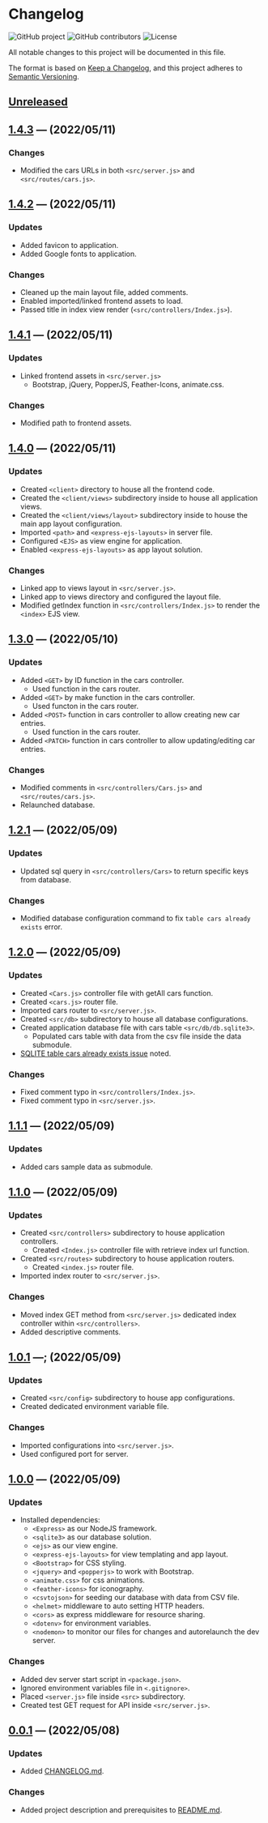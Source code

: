 # **Changelog**
<!-- Shields -->
![GitHub project](https://img.shields.io/static/v1?label=project&message=cisc3140%20lab4&color=blue)
![GitHub contributors](https://img.shields.io/github/contributors/ogre2/cisc3140_lab4)
![License](https://img.shields.io/static/v1?label=license&message=Apache%20v2.0&color=blue)

All notable changes to this project will be documented in this file.

The format is based on [Keep a Changelog](https://keepachangelog.com/en/1.0.0/),
and this project adheres to [Semantic Versioning](https://semver.org/spec/v2.0.0.html).

## [Unreleased]

## [1.4.3] &mdash; (2022/05/11)
### Changes
- Modified the cars URLs in both `<src/server.js>` and `<src/routes/cars.js>`.

## [1.4.2] &mdash; (2022/05/11)
### Updates
- Added favicon to application.
- Added Google fonts to application.

### Changes
- Cleaned up the main layout file, added comments.
- Enabled imported/linked frontend assets to load.
- Passed title in index view render (`<src/controllers/Index.js>`).

## [1.4.1] &mdash; (2022/05/11)
### Updates
- Linked frontend assets in `<src/server.js>`
  - Bootstrap, jQuery, PopperJS, Feather-Icons, animate.css.

### Changes
- Modified path to frontend assets.

## [1.4.0] &mdash; (2022/05/11)
### Updates
- Created `<client>` directory to house all the frontend code.
- Created the `<client/views>` subdirectory inside to house all application views.
- Created the `<client/views/layout>` subdirectory inside to house the main app layout configuration.
- Imported `<path>` and `<express-ejs-layouts>` in server file.
- Configured `<EJS>` as view engine for application.
- Enabled `<express-ejs-layouts>` as app layout solution.

### Changes
- Linked app to views layout in `<src/server.js>`.
- Linked app to views directory and configured the layout file.
- Modified getIndex function in `<src/controllers/Index.js>` to render the `<index>` EJS view.

## [1.3.0] &mdash; (2022/05/10)
### Updates
- Added `<GET>` by ID function in the cars controller.
  - Used function in the cars router.
- Added `<GET>` by make function in the cars controller.
  - Used functon in the cars router.
- Added `<POST>` function in cars controller to allow creating new car entries.
  - Used function in the cars router.
- Added `<PATCH>` function in cars controller to allow updating/editing car entries.

### Changes
- Modified comments in `<src/controllers/Cars.js>` and `<src/routes/cars.js>`.
- Relaunched database.

## [1.2.1] &mdash; (2022/05/09)
### Updates
- Updated sql query in `<src/controllers/Cars>` to return specific keys from database.

### Changes
- Modified database configuration command to fix `table cars already exists` error.

## [1.2.0] &mdash; (2022/05/09)
### Updates
- Created `<Cars.js>` controller file with getAll cars function.
- Created `<cars.js>` router file.
- Imported cars router to `<src/server.js>`.
- Created `<src/db>` subdirectory to house all database configurations.
- Created application database file with cars table `<src/db/db.sqlite3>`.
  - Populated cars table with data from the csv file inside the data submodule.
- [SQLITE table cars already exists issue](https://github.com/ogre2/cisc3140_lab5/issues/1) noted.

### Changes
- Fixed comment typo in `<src/controllers/Index.js>`.
- Fixed comment typo in `<src/server.js>`.

## [1.1.1] &mdash; (2022/05/09)
### Updates
- Added cars sample data as submodule.

## [1.1.0] &mdash; (2022/05/09)
### Updates
- Created `<src/controllers>` subdirectory to house application controllers.
  - Created `<Index.js>` controller file with retrieve index url function.
- Created `<src/routes>` subdirectory to house application routers.
  - Created `<index.js>` router file.
- Imported index router to `<src/server.js>`.

### Changes
- Moved index GET method from `<src/server.js>` dedicated index controller within `<src/controllers>`.
- Added descriptive comments.

## [1.0.1] &mdash;; (2022/05/09)
### Updates
- Created `<src/config>` subdirectory to house app configurations.
- Created dedicated environment variable file.

### Changes
- Imported configurations into `<src/server.js>`.
- Used configured port for server.

## [1.0.0] &mdash; (2022/05/09)
### Updates
- Installed dependencies:
  - `<Express>` as our NodeJS framework.
  - `<sqlite3>` as our database solution.
  - `<ejs>` as our view engine.
  - `<express-ejs-layouts>` for view templating and app layout.
  - `<Bootstrap>` for CSS styling.
  - `<jquery>` and `<popperjs>` to work with Bootstrap.
  - `<animate.css>` for css animations.
  - `<feather-icons>` for iconography.
  - `<csvtojson>` for seeding our database with data from CSV file.
  - `<helmet>` middleware to auto setting HTTP headers.
  - `<cors>` as express middleware for resource sharing.
  - `<dotenv>` for environment variables.
  - `<nodemon>` to monitor our files for changes and autorelaunch the dev server.

### Changes
- Added dev server start script in `<package.json>`.
- Ignored environment variables file in `<.gitignore>`.
- Placed `<server.js>` file inside `<src>` subdirectory.
- Created test GET request for API inside `<src/server.js>`.

## [0.0.1] &mdash; (2022/05/08)
### Updates
- Added [CHANGELOG.md](https://github.com/ogre2/cisc3140_lab5/CHANGELOG.md).

### Changes
- Added project description and prerequisites to [README.md](https://github.com/ogre2/cisc3140_lab5/README.md).

[Unreleased]: https://github.com/ogre2/cisc3140_lab5/compare/v0.0.1...HEAD
[1.4.3]: https://github.com/ogre2/cisc3140_lab5/compare/v1.4.2...v1.4.3
[1.4.2]: https://github.com/ogre2/cisc3140_lab5/compare/v1.4.1...v1.4.2
[1.4.1]: https://github.com/ogre2/cisc3140_lab5/compare/v1.4.0...v1.4.1
[1.4.0]: https://github.com/ogre2/cisc3140_lab5/compare/v1.3.0...v1.4.0
[1.3.0]: https://github.com/ogre2/cisc3140_lab5/compare/v1.2.1...v1.3.0
[1.2.1]: https://github.com/ogre2/cisc3140_lab5/compare/v1.2.0...v1.2.1
[1.2.0]: https://github.com/ogre2/cisc3140_lab5/compare/v1.1.1...v1.2.0
[1.1.1]: https://github.com/ogre2/cisc3140_lab5/compare/v1.1.0...v1.1.1
[1.1.0]: https://github.com/ogre2/cisc3140_lab5/compare/v1.0.1...v1.1.0
[1.0.1]: https://github.com/ogre2/cisc3140_lab5/compare/v1.0.0...v1.0.1
[1.0.0]: https://github.com/ogre2/cisc3140_lab5/compare/v0.0.1...v1.0.0
[0.0.1]: https://github.com/ogre2/cisc3140_lab5/releases/tag/v0.0.1